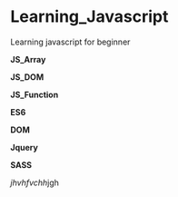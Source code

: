 # Learning_Javascript
Learning javascript for beginner

**JS_Array**

**JS_DOM**

**JS_Function**

**ES6**

**DOM**

**Jquery**

**SASS**


*jhvhfvchh*jgh
